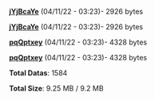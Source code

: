 [**jYjBcaYe**](/data/jYjBcaYe.txt) (04/11/22 - 03:23)- 2926 bytes

[**jYjBcaYe**](/data/jYjBcaYe.txt) (04/11/22 - 03:23)- 2926 bytes

[**pqQptxey**](/data/pqQptxey.txt) (04/11/22 - 03:23)- 4328 bytes

[**pqQptxey**](/data/pqQptxey.txt) (04/11/22 - 03:23)- 4328 bytes

**Total Datas**: 1584

**Total Size**: 9.25 MB / 9.2 MB